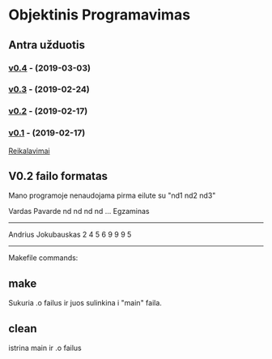 # Objektinis Programavimas


## Antra užduotis


### [v0.4](https://github.com/Andriusjok/ObjekProg/releases/tag/Ver0.4F) - (2019-03-03)
### [v0.3](https://github.com/Andriusjok/ObjekProg/releases/tag/v0.3) - (2019-02-24)
### [v0.2](https://github.com/Andriusjok/ObjekProg/releases/tag/V0.2E) - (2019-02-17)


### [v0.1](https://github.com/Andriusjok/ObjekProg/releases/tag/0.1FixedBugs) - (2019-02-17)


[Reikalavimai](https://github.com/objprog/paskaitos2019/wiki/2-oji-u%C5%BEduotis)



## V0.2 failo formatas
Mano programoje nenaudojama pirma eilute su "nd1 nd2 nd3"

Vardas Pavarde nd nd nd nd ... Egzaminas


-----------------------------------------------------------


Andrius Jokubauskas 2 4 5 6 9 9 9 5


------------------------------------------------------------
Makefile commands:
## make
Sukuria .o failus ir juos sulinkina i "main" faila.
## clean
istrina main ir .o failus
